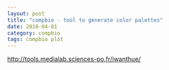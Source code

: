 ```yaml
---
layout: post
title: "compbio - tool to generate color palettes"
date: 2018-04-01
category: compbio
tags: compbio plot
---
```



http://tools.medialab.sciences-po.fr/iwanthue/
